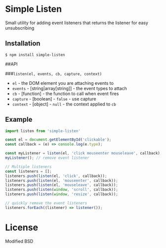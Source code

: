 # Simple Listen

Small utility for adding event listeners that returns the listener for easy unsubscribing

## Installation

```
$ npm install simple-listen
```

##API

###`listen(el, events, cb, capture, context)`

- `el` - the DOM element you are attaching events to
- `events` - [string|array[string]] - the event types to attach
- `cb` - [function] - the function to call when event fires
- `capture` - [boolean] - `false` - use capture
- `context` - [object] - `null` - the context applied to `cb`

## Example

```js
import listen from 'simple-listen'

const el = document.getElementById('clickable');
const callback = (e) => console.log(e.type);

const myListener = listen(el, 'click mouseenter mouseleave', callback);
myListener(); // remove event listener

// Multiple listeners
const listeners = [];
listeners.push(listen(el, 'click', callback));
listeners.push(listen(el, 'mouseenter', callback));
listeners.push(listen(el, 'mouseleave', callback));
listeners.push(listen(window, 'scroll', callback));
listeners.push(listen(window, 'resize', callback));

// quickly remove the event listeners
listeners.forEach((listener) => listener());
```

# License

Modified BSD
